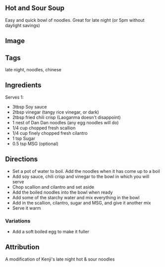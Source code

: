 ## Hot and Sour Soup
Easy and quick bowl of noodles. Great for late night (or 5pm without daylight savings)
## Image
## Tags
late night, noodles, chinese
## Ingredients
Serves 1:
- 3tbsp Soy sauce
- 2tbsp vinegar (tangy rice vinegar, or dark)
- 2tbsp fried chili crisp (Laoganma doesn't disappoint)
- 1 nest of Dan Dan noodles (any egg noodles will do)
- 1/4 cup chopped fresh scallion
- 1/4 cup finely chopped fresh cilantro
- 1 tsp Sugar 
- 0.5 tsp MSG (optional)
  
## Directions
- Set a pot of water to boil. Add the noodles when it has come up to a boil 
- Add soy sauce, chili crisp and vinegar to the bowl in which you will serve
- Chop scallion and cilantro and set aside
- Add the boiled noodles into the bowl when ready
- Add some of the starchy water and mix everything in the bowl
- Add in the scallion, cilantro, sugar and MSG, and give it another mix
- Serve it warm
  
### Variations
- Add a soft boiled egg to make it fuller 

## Attribution
A modification of Kenji's late night hot & sour noodles